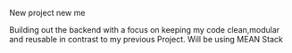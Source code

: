 New project new me

Building out the backend with a focus on keeping my code clean,modular and reusable in contrast to my previous Project.
Will be using MEAN Stack

